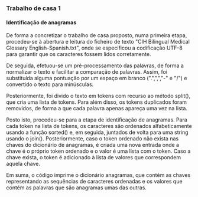 ### Trabalho de casa 1
#### Identificação de anagramas
De forma a concretizar o trabalho de casa proposto, numa primeira etapa, procedeu-se à abertura e leitura do ficheiro de texto "CIH Bilingual Medical Glossary English-Spanish.txt", onde se especificou a codificação UTF-8 para garantir que os caracteres fossem lidos corretamente.

De seguida, efetuou-se um pré-processamento das palavras, de forma a normalizar o texto e facilitar a comparação de palavras. Assim, foi substituída alguma pontuação por um espaço em branco (".",",","-" e "/") e convertido o texto para minúsculas.

Posteriormente, foi divido o texto em tokens com recurso ao método split(), que cria uma lista de tokens. Para além disso, os tokens duplicados foram removidos, de forma a que cada palavra apenas apareça uma vez na lista.

Posto isto, procedeu-se para a etapa de identificação de anagramas. Para cada token na lista de tokens, os caracteres são ordenados alfabeticamente usando a função sorted() e, em seguida, juntados de volta para uma string usando o join(). Posteriormente, caso o token ordenado não exista nas chaves do dicionário de anagramas, é criada uma nova entrada onde a chave é o próprio token ordenado e o valor é uma lista com o token. Caso a chave exista, o token é adicionado à lista de valores que correspondem aquela chave.

Em suma, o código imprime o dicionário anagramas, que contém as chaves representando as sequências de caracteres ordenadas e os valores que contém as palavras que são anagramas umas das outras.
